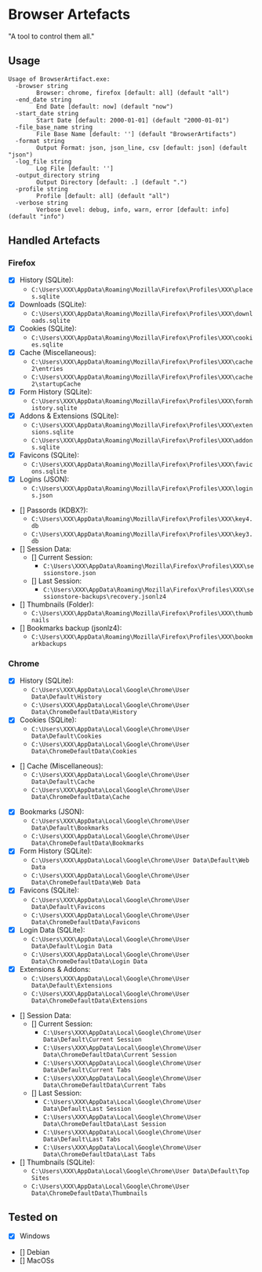 # Browser Artefacts

"A tool to control them all."

## Usage

```
Usage of BrowserArtifact.exe:
  -browser string
        Browser: chrome, firefox [default: all] (default "all")
  -end_date string
        End Date [default: now] (default "now")
  -start_date string
        Start Date [default: 2000-01-01] (default "2000-01-01")
  -file_base_name string
        File Base Name [default: ''] (default "BrowserArtifacts")
  -format string
        Output Format: json, json_line, csv [default: json] (default "json")
  -log_file string
        Log File [default: '']
  -output_directory string
        Output Directory [default: .] (default ".")
  -profile string
        Profile [default: all] (default "all")
  -verbose string
        Verbose Level: debug, info, warn, error [default: info] (default "info")
```


## Handled Artefacts

### Firefox

- [x] History (SQLite): 
  - `C:\Users\XXX\AppData\Roaming\Mozilla\Firefox\Profiles\XXX\places.sqlite`
- [x] Downloads (SQLite):
  - `C:\Users\XXX\AppData\Roaming\Mozilla\Firefox\Profiles\XXX\downloads.sqlite`
- [x] Cookies (SQLite): 
  - `C:\Users\XXX\AppData\Roaming\Mozilla\Firefox\Profiles\XXX\cookies.sqlite`
- [x] Cache (Miscellaneous):
  - `C:\Users\XXX\AppData\Roaming\Mozilla\Firefox\Profiles\XXX\cache2\entries`
  - `C:\Users\XXX\AppData\Roaming\Mozilla\Firefox\Profiles\XXX\cache2\startupCache`
- [x] Form History (SQLite):
  - `C:\Users\XXX\AppData\Roaming\Mozilla\Firefox\Profiles\XXX\formhistory.sqlite`
- [x] Addons & Extensions (SQLite):
  - `C:\Users\XXX\AppData\Roaming\Mozilla\Firefox\Profiles\XXX\extensions.sqlite`
  - `C:\Users\XXX\AppData\Roaming\Mozilla\Firefox\Profiles\XXX\addons.sqlite`
- [x] Favicons (SQLite):
  - `C:\Users\XXX\AppData\Roaming\Mozilla\Firefox\Profiles\XXX\favicons.sqlite`
- [x] Logins (JSON):
  - `C:\Users\XXX\AppData\Roaming\Mozilla\Firefox\Profiles\XXX\logins.json`
- [] Passords (KDBX?):
  - `C:\Users\XXX\AppData\Roaming\Mozilla\Firefox\Profiles\XXX\key4.db`
  - `C:\Users\XXX\AppData\Roaming\Mozilla\Firefox\Profiles\XXX\key3.db`
- [] Session Data:
  - [] Current Session:
    - `C:\Users\XXX\AppData\Roaming\Mozilla\Firefox\Profiles\XXX\sessionstore.json`
  - [] Last Session:
    - `C:\Users\XXX\AppData\Roaming\Mozilla\Firefox\Profiles\XXX\sessionstore-backups\recovery.jsonlz4`
- [] Thumbnails (Folder):
  - `C:\Users\XXX\AppData\Roaming\Mozilla\Firefox\Profiles\XXX\thumbnails`
- [] Bookmarks backup (jsonlz4):
  - `C:\Users\XXX\AppData\Roaming\Mozilla\Firefox\Profiles\XXX\bookmarkbackups`

### Chrome

- [x] History (SQLite): 
  - `C:\Users\XXX\AppData\Local\Google\Chrome\User Data\Default\History`
  - `C:\Users\XXX\AppData\Local\Google\Chrome\User Data\ChromeDefaultData\History`
- [x] Cookies (SQLite): 
  - `C:\Users\XXX\AppData\Local\Google\Chrome\User Data\Default\Cookies`
  - `C:\Users\XXX\AppData\Local\Google\Chrome\User Data\ChromeDefaultData\Cookies`
- [] Cache (Miscellaneous):
  - `C:\Users\XXX\AppData\Local\Google\Chrome\User Data\Default\Cache`
  - `C:\Users\XXX\AppData\Local\Google\Chrome\User Data\ChromeDefaultData\Cache`
- [x] Bookmarks (JSON):
  - `C:\Users\XXX\AppData\Local\Google\Chrome\User Data\Default\Bookmarks`
  - `C:\Users\XXX\AppData\Local\Google\Chrome\User Data\ChromeDefaultData\Bookmarks`
- [x] Form History (SQLite):
  - `C:\Users\XXX\AppData\Local\Google\Chrome\User Data\Default\Web Data`
  - `C:\Users\XXX\AppData\Local\Google\Chrome\User Data\ChromeDefaultData\Web Data`
- [x] Favicons (SQLite):
  - `C:\Users\XXX\AppData\Local\Google\Chrome\User Data\Default\Favicons`
  - `C:\Users\XXX\AppData\Local\Google\Chrome\User Data\ChromeDefaultData\Favicons`
- [x] Login Data (SQLite):
  - `C:\Users\XXX\AppData\Local\Google\Chrome\User Data\Default\Login Data`
  - `C:\Users\XXX\AppData\Local\Google\Chrome\User Data\ChromeDefaultData\Login Data`
- [x] Extensions & Addons:
  - `C:\Users\XXX\AppData\Local\Google\Chrome\User Data\Default\Extensions`
  - `C:\Users\XXX\AppData\Local\Google\Chrome\User Data\ChromeDefaultData\Extensions`
- [] Session Data:
  - [] Current Session:
    - `C:\Users\XXX\AppData\Local\Google\Chrome\User Data\Default\Current Session`
    - `C:\Users\XXX\AppData\Local\Google\Chrome\User Data\ChromeDefaultData\Current Session`
    - `C:\Users\XXX\AppData\Local\Google\Chrome\User Data\Default\Current Tabs`
    - `C:\Users\XXX\AppData\Local\Google\Chrome\User Data\ChromeDefaultData\Current Tabs`
  - [] Last Session:
    - `C:\Users\XXX\AppData\Local\Google\Chrome\User Data\Default\Last Session`
    - `C:\Users\XXX\AppData\Local\Google\Chrome\User Data\ChromeDefaultData\Last Session`
    - `C:\Users\XXX\AppData\Local\Google\Chrome\User Data\Default\Last Tabs`
    - `C:\Users\XXX\AppData\Local\Google\Chrome\User Data\ChromeDefaultData\Last Tabs`
- [] Thumbnails (SQLite):
  - `C:\Users\XXX\AppData\Local\Google\Chrome\User Data\Default\Top Sites`
  - `C:\Users\XXX\AppData\Local\Google\Chrome\User Data\ChromeDefaultData\Thumbnails`



## Tested on

- [x] Windows
- [] Debian 
- [] MacOSs
